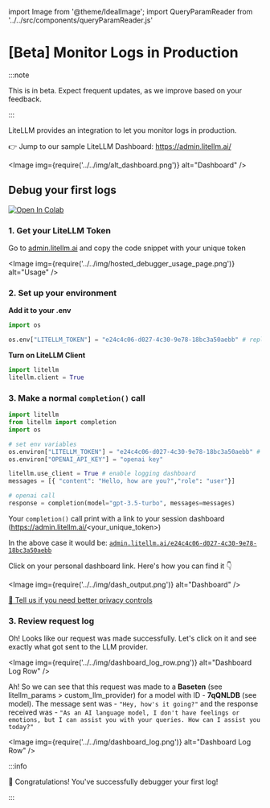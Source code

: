 import Image from '@theme/IdealImage';
import QueryParamReader from '../../src/components/queryParamReader.js'

# [Beta] Monitor Logs in Production

:::note

This is in beta. Expect frequent updates, as we improve based on your feedback.

:::

LiteLLM provides an integration to let you monitor logs in production.

👉 Jump to our sample LiteLLM Dashboard: https://admin.litellm.ai/


<Image img={require('../../img/alt_dashboard.png')} alt="Dashboard" />

## Debug your first logs
<a target="_blank" href="https://colab.research.google.com/github/BerriAI/litellm/blob/main/cookbook/liteLLM_OpenAI.ipynb">
  <img src="https://colab.research.google.com/assets/colab-badge.svg" alt="Open In Colab"/>
</a>


### 1. Get your LiteLLM Token

Go to [admin.litellm.ai](https://admin.litellm.ai/) and copy the code snippet with your unique token

<Image img={require('../../img/hosted_debugger_usage_page.png')} alt="Usage" />

### 2. Set up your environment

**Add it to your .env**

```python
import os

os.env["LITELLM_TOKEN"] = "e24c4c06-d027-4c30-9e78-18bc3a50aebb" # replace with your unique token

```

**Turn on LiteLLM Client**
```python
import litellm
litellm.client = True
```

### 3. Make a normal `completion()` call
```python
import litellm
from litellm import completion
import os

# set env variables
os.environ["LITELLM_TOKEN"] = "e24c4c06-d027-4c30-9e78-18bc3a50aebb" # replace with your unique token
os.environ["OPENAI_API_KEY"] = "openai key"

litellm.use_client = True # enable logging dashboard
messages = [{ "content": "Hello, how are you?","role": "user"}]

# openai call
response = completion(model="gpt-3.5-turbo", messages=messages)
```

Your `completion()` call print with a link to your session dashboard (https://admin.litellm.ai/<your_unique_token>)

In the above case it would be: [`admin.litellm.ai/e24c4c06-d027-4c30-9e78-18bc3a50aebb`](https://admin.litellm.ai/e24c4c06-d027-4c30-9e78-18bc3a50aebb)

Click on your personal dashboard link. Here's how you can find it 👇

<Image img={require('../../img/dash_output.png')} alt="Dashboard" />

[👋 Tell us if you need better privacy controls](https://calendly.com/d/4mp-gd3-k5k/berriai-1-1-onboarding-litellm-hosted-version?month=2023-08)

### 3. Review request log

Oh! Looks like our request was made successfully. Let's click on it and see exactly what got sent to the LLM provider.

<Image img={require('../../img/dashboard_log_row.png')} alt="Dashboard Log Row" />



Ah! So we can see that this request was made to a **Baseten** (see litellm_params > custom_llm_provider) for a model with ID - **7qQNLDB** (see model). The message sent was - `"Hey, how's it going?"` and the response received was - `"As an AI language model, I don't have feelings or emotions, but I can assist you with your queries. How can I assist you today?"`

<Image img={require('../../img/dashboard_log.png')} alt="Dashboard Log Row" />

:::info

🎉 Congratulations! You've successfully debugger your first log!

:::
